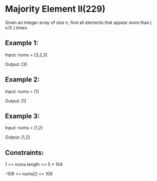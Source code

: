 # Majority Element II(229)

Given an integer array of size n, find all elements that appear more than ⌊ n/3 ⌋ times.

 

## Example 1:

Input: nums = [3,2,3]

Output: [3]

## Example 2:

Input: nums = [1]

Output: [1]

## Example 3:

Input: nums = [1,2]

Output: [1,2]
 

## Constraints:

1 <= nums.length <= 5 * 104

-109 <= nums[i] <= 109